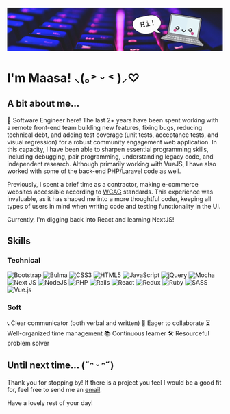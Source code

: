 ![Banner](./public/images/GH-banner.png)

# I'm Maasa!  ⸜(｡˃ ᵕ ˂ )⸝♡

## A bit about me...

👋 Software Engineer here! The last 2+ years have been spent working with a remote front-end team building new features, fixing bugs, reducing technical debt, and adding test coverage (unit tests, acceptance tests, and visual regression) for a robust community engagement web application. In this capacity, I have been able to sharpen essential programming skills, including debugging, pair programming, understanding legacy code, and independent research. Although primarily working with VueJS, I have also worked with some of the back-end PHP/Laravel code as well.

Previously, I spent a brief time as a contractor, making e-commerce websites accessible according to [WCAG](https://www.w3.org/WAI/standards-guidelines/wcag/) standards. This experience was invaluable, as it has shaped me into a more thoughtful coder, keeping all types of users in mind when writing code and testing functionality in the UI.

Currently, I'm digging back into React and learning NextJS!

## Skills

### Technical

![Bootstrap](https://img.shields.io/badge/bootstrap-%238511FA.svg?style=for-the-badge&logo=bootstrap&logoColor=white)
![Bulma](https://img.shields.io/badge/bulma-00D0B1?style=for-the-badge&logo=bulma&logoColor=white)
![CSS3](https://img.shields.io/badge/css3-%231572B6.svg?style=for-the-badge&logo=css3&logoColor=white)
![HTML5](https://img.shields.io/badge/html5-%23E34F26.svg?style=for-the-badge&logo=html5&logoColor=white)
![JavaScript](https://img.shields.io/badge/javascript-%23323330.svg?style=for-the-badge&logo=javascript&logoColor=%23F7DF1E)
![jQuery](https://img.shields.io/badge/jquery-%230769AD.svg?style=for-the-badge&logo=jquery&logoColor=white)
![Mocha](https://img.shields.io/badge/-mocha-%238D6748?style=for-the-badge&logo=mocha&logoColor=white)
![Next JS](https://img.shields.io/badge/Next-black?style=for-the-badge&logo=next.js&logoColor=white)
![NodeJS](https://img.shields.io/badge/node.js-6DA55F?style=for-the-badge&logo=node.js&logoColor=white)
![PHP](https://img.shields.io/badge/php-%23777BB4.svg?style=for-the-badge&logo=php&logoColor=white)
![Rails](https://img.shields.io/badge/rails-%23CC0000.svg?style=for-the-badge&logo=ruby-on-rails&logoColor=white)
![React](https://img.shields.io/badge/react-%2320232a.svg?style=for-the-badge&logo=react&logoColor=%2361DAFB)
![Redux](https://img.shields.io/badge/redux-%23593d88.svg?style=for-the-badge&logo=redux&logoColor=white)
![Ruby](https://img.shields.io/badge/ruby-%23CC342D.svg?style=for-the-badge&logo=ruby&logoColor=white)
![SASS](https://img.shields.io/badge/SASS-hotpink.svg?style=for-the-badge&logo=SASS&logoColor=white)
![Vue.js](https://img.shields.io/badge/vuejs-%2335495e.svg?style=for-the-badge&logo=vuedotjs&logoColor=%234FC08D)

### Soft

📞 Clear communicator (both verbal and written)
👯 Eager to collaborate
⏳ Well-organized time management
📚 Continuous learner
🛠️ Resourceful problem solver

## Until next time...  (˶ᵔ ᵕ ᵔ˶)

Thank you for stopping by! If there is a project you feel I would be a good fit for, feel free to send me an [email](mailto:maasa.dev@gmail.com??subject=GitHub%20Message%20Sansfrom%20SansREADME).

Have a lovely rest of your day!
